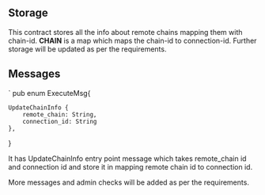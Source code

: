 ## Storage

This contract stores all the info about remote chains mapping them with chain-id.
**CHAIN** is a map which maps the chain-id to connection-id.
Further storage will be updated as per the requirements.

## Messages
`
pub enum ExecuteMsg{

    UpdateChainInfo {
        remote_chain: String,
        connection_id: String
    },
}

It has UpdateChainInfo entry point message which takes remote_chain id and connection id and store it in mapping remote chain id to connection id.

More messages and admin checks will be added as per the requirements.
